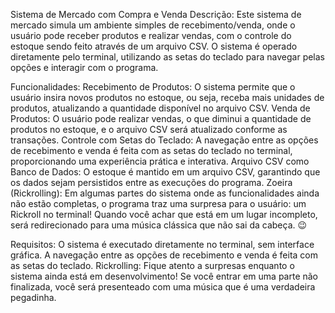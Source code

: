 Sistema de Mercado com Compra e Venda
Descrição: Este sistema de mercado simula um ambiente simples de recebimento/venda, onde o usuário pode receber produtos e realizar vendas, com o controle do estoque sendo feito através de um arquivo CSV. 
O sistema é operado diretamente pelo terminal, utilizando as setas do teclado para navegar pelas opções e interagir com o programa.

Funcionalidades:
Recebimento de Produtos: O sistema permite que o usuário insira novos produtos no estoque, ou seja, receba mais unidades de produtos, atualizando a quantidade disponível no arquivo CSV.
Venda de Produtos: O usuário pode realizar vendas, o que diminui a quantidade de produtos no estoque, e o arquivo CSV será atualizado conforme as transações.
Controle com Setas do Teclado: A navegação entre as opções de recebimento e venda é feita com as setas do teclado no terminal, proporcionando uma experiência prática e interativa.
Arquivo CSV como Banco de Dados: O estoque é mantido em um arquivo CSV, garantindo que os dados sejam persistidos entre as execuções do programa.
Zoeira (Rickrolling): Em algumas partes do sistema onde as funcionalidades ainda não estão completas, o programa traz uma surpresa para o usuário: um Rickroll no terminal! Quando você achar que está em um lugar incompleto, será redirecionado para uma música clássica que não sai da cabeça. 😉

Requisitos:
O sistema é executado diretamente no terminal, sem interface gráfica.
A navegação entre as opções de recebimento e venda é feita com as setas do teclado.
Rickrolling: Fique atento a surpresas enquanto o sistema ainda está em desenvolvimento! Se você entrar em uma parte não finalizada, você será presenteado com uma música que é uma verdadeira pegadinha.
